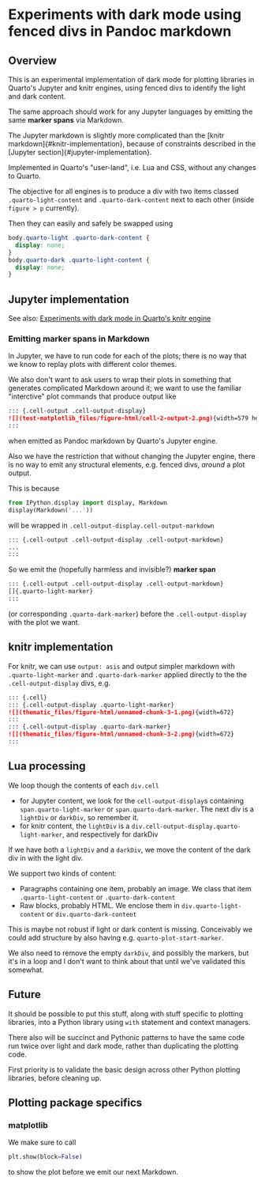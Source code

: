 # Experiments with dark mode using fenced divs in Pandoc markdown

## Overview

This is an experimental implementation of dark mode for plotting libraries in Quarto's Jupyter and knitr engines, using fenced divs to identify the light and dark content.

The same approach should work for any Jupyter languages by emitting the same **marker spans** via Markdown.

The Jupyter markdown is slightly more complicated than the [knitr markdown]{#knitr-implementation}, because of constraints described in the [Jupyter section]{#jupyter-implementation}.

Implemented in Quarto's "user-land", i.e. Lua and CSS, without any changes to Quarto.

The objective for all engines is to produce a div with two items classed `.quarto-light-content` and `.quarto-dark-content` next to each other (inside `figure > p` currently).

Then they can easily and safely be swapped using

```css
body.quarto-light .quarto-dark-content {
  display: none;
}
body.quarto-dark .quarto-light-content {
  display: none;
}
```

## Jupyter implementation

See also: [Experiments with dark mode in Quarto's knitr engine](https://github.com/gordonwoodhull/dark-mode-experiments-knitr)

### Emitting **marker spans** in Markdown

In Jupyter, we have to run code for each of the plots; there is no way that we know to replay plots with different color themes.

We also don't want to ask users to wrap their plots in something that generates complicated Markdown around it; we want to use the familiar "interctive" plot commands that produce output like

```markdown
::: {.cell-output .cell-output-display}
![](test-matplotlib_files/figure-html/cell-2-output-2.png){width=579 height=431}
:::
```

when emitted as Pandoc markdown by Quarto's Jupyter engine.

Also we have the restriction that without changing the Jupyter engine, there is no way to emit any structural elements, e.g. fenced divs, _around_ a plot output.

This is because

```python
from IPython.display import display, Markdown
display(Markdown('...'))
```

will be wrapped in `.cell-output-display.cell-output-markdown`

```markdown
::: {.cell-output .cell-output-display .cell-output-markdown}
...
:::
```

So we emit the (hopefully harmless and invisible?) **marker span**

```markdown
::: {.cell-output .cell-output-display .cell-output-markdown}
[]{.quarto-light-marker}
:::
```

(or corresponding `.quarto-dark-marker`) before the `.cell-output-display` with the plot we want.

## knitr implementation

For knitr, we can use `output: asis` and output simpler markdown with `.quarto-light-marker` and `.quarto-dark-marker` applied directly to the the `.cell-output-display` divs, e.g.

```markdown
::: {.cell}
::: {.cell-output-display .quarto-light-marker}
![](thematic_files/figure-html/unnamed-chunk-3-1.png){width=672}
:::
::: {.cell-output-display .quarto-dark-marker}
![](thematic_files/figure-html/unnamed-chunk-3-2.png){width=672}
:::
```

## Lua processing

We loop though the contents of each `div.cell`

- for Jupyter content, we look for the `cell-output-display`s containing `span.quarto-light-marker` or `span.quarto-dark-marker`.
  The next div is a `lightDiv` or `darkDiv`, so remember it.
- for knitr content, the `lightDiv` is a `div.cell-output-display.quarto-light-marker`, and respectively for darkDiv

If we have both a `lightDiv` and a `darkDiv`, we move the content of the dark div in with the light div.

We support two kinds of content:

- Paragraphs containing one item, probably an image. We class that item `.quarto-light-content` or `.quarto-dark-content`
- Raw blocks, probably HTML. We enclose them in `div.quarto-light-content` or `div.quarto-dark-content`

This is maybe not robust if light or dark content is missing. Conceivably we could add structure by also having e.g. `quarto-plot-start-marker`.

We also need to remove the empty `darkDiv`, and possibly the markers, but it's in a loop and I don't want to think about that until we've validated this somewhat.

## Future

It should be possible to put this stuff, along with stuff specific to plotting libraries, into a Python library using `with` statement and context managers.

There also will be succinct and Pythonic patterns to have the same code run twice over light and dark mode, rather than duplicating the plotting code.

First priority is to validate the basic design across other Python plotting libraries, before cleaning up.

## Plotting package specifics

### matplotlib

We make sure to call

```py
plt.show(block=False)
```

to show the plot before we emit our next Markdown.
